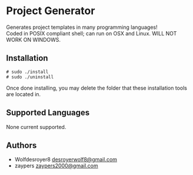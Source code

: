 # Project Generator
Generates project templates in many programming languages!  
Coded in POSIX compliant shell; can run on OSX and Linux.
WILL NOT WORK ON WINDOWS.

## Installation
```console
# sudo ./install
# sudo ./uninstall
```
Once done installing, you may delete the folder that these installation tools are located in.

## Supported Languages
None current supported.

## Authors
- Wolfdesroyer8 <desroyerwolf8@gmail.com>
- zaypers <zaypers2000@gmail.com>
